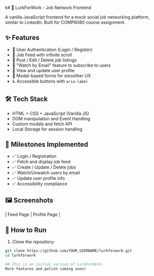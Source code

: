 k# 💼 LurkForWork - Job Network Frontend

A vanilla JavaScript frontend for a mock social job networking platform, similar to LinkedIn. Built for COMP6080 course assignment.

## ✨ Features

- 🔐 User Authentication (Login / Register)
- 📰 Job Feed with infinite scroll
- 📝 Post / Edit / Delete job listings
- 📩 "Watch by Email" feature to subscribe to users
- 👤 View and update user profile
- 🧠 Modal-based forms for smoother UX
- ♿ Accessible buttons with `aria-label`

## 🛠️ Tech Stack

- HTML + CSS + JavaScript (Vanilla JS)
- DOM manipulation and Event Handling
- Custom modals and fetch API
- Local Storage for session handling

## 🧪 Milestones Implemented

- ✅ Login / Registration
- ✅ Fetch and display job feed
- ✅ Create / Update / Delete jobs
- ✅ Watch/Unwatch users by email
- ✅ Update user profile info
- ✅ Accessibility compliance

## 🖼️ Screenshots

| Feed Page | Profile Page |


## 🚀 How to Run

1. Clone the repository:
```bash
git clone https://github.com/YOUR_USERNAME/lurkforwork.git
cd lurkforwork

## This is an initial version of LurkForWork.
More features and polish coming soon!
